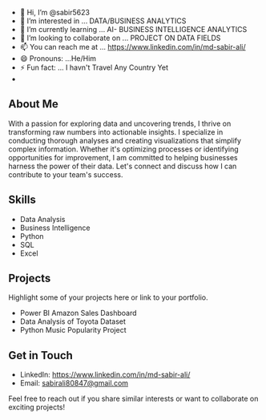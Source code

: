 - 👋 Hi, I’m @sabir5623
- 👀 I’m interested in ... DATA/BUSINESS ANALYTICS
- 🌱 I’m currently learning ... AI- BUSINESS INTELLIGENCE ANALYTICS
- 💞️ I’m looking to collaborate on ... PROJECT ON DATA FIELDS
- 📫 You can reach me at ... https://www.linkedin.com/in/md-sabir-ali/
- 😄 Pronouns: ...He/Him
- ⚡ Fun fact: ... I havn't Travel Any Country Yet
- 
## About Me
  
With a passion for exploring data and uncovering trends, I thrive on transforming raw numbers into actionable insights. I specialize in conducting thorough analyses and creating visualizations that simplify complex information. Whether it's optimizing processes or identifying opportunities for improvement, I am committed to helping businesses harness the power of their data. Let's connect and discuss how I can contribute to your team's success.

## Skills

- Data Analysis
- Business Intelligence
- Python
- SQL
- Excel

## Projects

Highlight some of your projects here or link to your portfolio.

- Power BI Amazon Sales Dashboard 
- Data Analysis of  Toyota Dataset
- Python Music Popularity Project

## Get in Touch

- LinkedIn: https://www.linkedin.com/in/md-sabir-ali/
- Email: sabirali80847@gmail.com

Feel free to reach out if you share similar interests or want to collaborate on exciting projects!

<!---
sabir5623/sabir5623 is a ✨ special ✨ repository because its `README.md` (this file) appears on your GitHub profile.
You can click the Preview link to take a look at your changes.
--->
